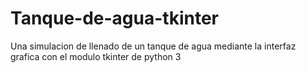 # Tanque-de-agua-tkinter

Una simulacion de llenado de un tanque de agua mediante la interfaz grafica con el modulo tkinter de python 3 
